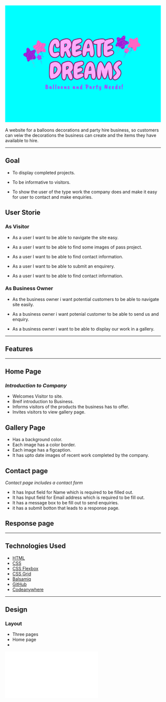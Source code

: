 ![Create Dreams logo](assets/images/logo4.png)

A website for a balloons decorations and party hire business, so customers can veiw the decorations the business can create and the items they have available to hire.


---
## Goal

* To display completed projects.

* To be informative to visitors.

* To show the user of the type work the company does and
 make it easy for user to contact and make enquiries.

## User Storie

### As Visitor

* As a user I want to be able to navigate the site easy.

* As a user I want to be able to find some images of pass project.

* As a user I want to be able to find contact information.

* As a user I want to be able to submit an enquirery.

* As a user I want to be able to find contact information.

### As Business Owner

* As the business owner i want potential customers to be able to navigate site easily.

* As a business owner i want potenial customer to be able to send us and enquiry.

* As a business owner i want to be able to display our work in a gallery.

---

## Features

---

 ## Home Page

 ### *Introduction to Company*

  * Welcomes Visitor to site.
  * Breif introduction to Business.
  * Informs visitors of the products the business has to offer.
  * Invites visitors to view gallery page.

 ## Gallery Page

  * Has a background color.
  * Each image has a color border.
  * Each image has a figcaption.
  * It has upto date images of recent work completed by the company.

  ## Contact page

   *Contact page includes a contact form*

   * It has Input field for Name which is required to be filled out.
   * It has Input field for Email address which is required to be fill out.
   * It has a message box to be fill out to send enquiries.
   * it has a submit botton that leads to a response page.

   ## Response page


   ---

   ## Technologies Used
   - [HTML](https://developer.mozilla.org/en-US/docs/Web/HTML) 
   - [CSS](https://developer.mozilla.org/en-US/docs/Web/css)
   - [CSS Flexbox](https://developer.mozilla.org/en-US/docs/Learn/CSS/CSS_layout/Flexbox) 
   - [CSS Grid](https://developer.mozilla.org/en-US/docs/Web/CSS/grid)
   - [Balsamiq](https://balsamiq.com/)
   - [GitHub](https://github.com/) 
   - [Codeanywhere](https://codeanywhere.com/)

---

## Design

### Layout
* Three pages
* Home page
*




![image bg](documentation/create%20dreams.pdf)
